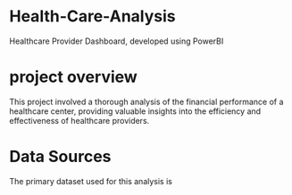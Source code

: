 # Health-Care-Analysis
Healthcare Provider Dashboard, developed using PowerBI 


# project overview 

This project involved a thorough analysis of the financial performance of a healthcare center, providing valuable insights into the efficiency and effectiveness of healthcare providers.


# Data Sources 

The primary dataset used for this analysis is 
